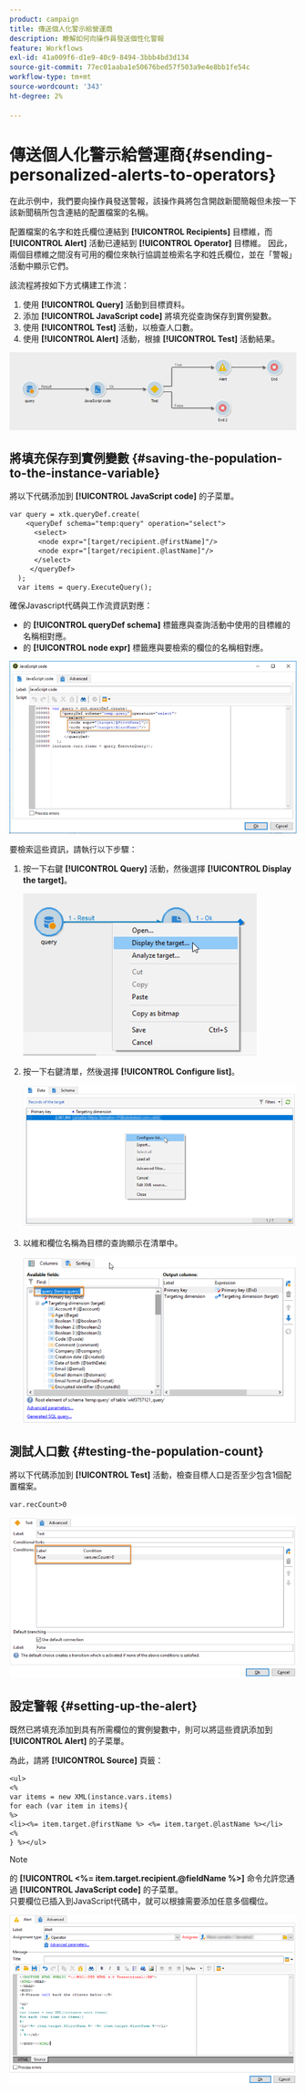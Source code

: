 ```yaml
---
product: campaign
title: 傳送個人化警示給營運商
description: 瞭解如何向操作員發送個性化警報
feature: Workflows
exl-id: 41a009f6-d1e9-40c9-8494-3bbb4bd3d134
source-git-commit: 77ec01aaba1e50676bed57f503a9e4e8bb1fe54c
workflow-type: tm+mt
source-wordcount: '343'
ht-degree: 2%

---
```


# 傳送個人化警示給營運商{#sending-personalized-alerts-to-operators}



在此示例中，我們要向操作員發送警報，該操作員將包含開啟新聞簡報但未按一下該新聞稿所包含連結的配置檔案的名稱。

配置檔案的名字和姓氏欄位連結到 **[!UICONTROL Recipients]** 目標維，而 **[!UICONTROL Alert]** 活動已連結到 **[!UICONTROL Operator]** 目標維。 因此，兩個目標維之間沒有可用的欄位來執行協調並檢索名字和姓氏欄位，並在「警報」活動中顯示它們。

該流程將按如下方式構建工作流：

1. 使用 **[!UICONTROL Query]** 活動到目標資料。
1. 添加 **[!UICONTROL JavaScript code]** 將填充從查詢保存到實例變數。
1. 使用 **[!UICONTROL Test]** 活動，以檢查人口數。
1. 使用 **[!UICONTROL Alert]** 活動，根據 **[!UICONTROL Test]** 活動結果。

![](assets/uc_operator_1.png)

## 將填充保存到實例變數 {#saving-the-population-to-the-instance-variable}

將以下代碼添加到 **[!UICONTROL JavaScript code]** 的子菜單。

```
var query = xtk.queryDef.create(  
    <queryDef schema="temp:query" operation="select">  
      <select>  
       <node expr="[target/recipient.@firstName]"/>  
       <node expr="[target/recipient.@lastName]"/>  
      </select>  
     </queryDef>  
  );  
  var items = query.ExecuteQuery();
```

確保Javascript代碼與工作流資訊對應：

* 的 **[!UICONTROL queryDef schema]** 標籤應與查詢活動中使用的目標維的名稱相對應。
* 的 **[!UICONTROL node expr]** 標籤應與要檢索的欄位的名稱相對應。

![](assets/uc_operator_3.png)

要檢索這些資訊，請執行以下步驟：

1. 按一下右鍵 **[!UICONTROL Query]** 活動，然後選擇 **[!UICONTROL Display the target]**。

   ![](assets/uc_operator_4.png)

1. 按一下右鍵清單，然後選擇 **[!UICONTROL Configure list]**。

   ![](assets/uc_operator_5.png)

1. 以維和欄位名稱為目標的查詢顯示在清單中。

   ![](assets/uc_operator_6.png)

## 測試人口數 {#testing-the-population-count}

將以下代碼添加到 **[!UICONTROL Test]** 活動，檢查目標人口是否至少包含1個配置檔案。

```
var.recCount>0
```

![](assets/uc_operator_7.png)

## 設定警報 {#setting-up-the-alert}

既然已將填充添加到具有所需欄位的實例變數中，則可以將這些資訊添加到 **[!UICONTROL Alert]** 的子菜單。

為此，請將 **[!UICONTROL Source]** 頁籤：

```
<ul>
<%
var items = new XML(instance.vars.items)
for each (var item in items){
%>
<li><%= item.target.@firstName %> <%= item.target.@lastName %></li>
<%
} %></ul>
```

>[!NOTE]
>
>的 **[!UICONTROL <%= item.target.recipient.@fieldName %>]** 命令允許您通過 **[!UICONTROL JavaScript code]** 的子菜單。\
>只要欄位已插入到JavaScript代碼中，就可以根據需要添加任意多個欄位。

![](assets/uc_operator_8.png)
